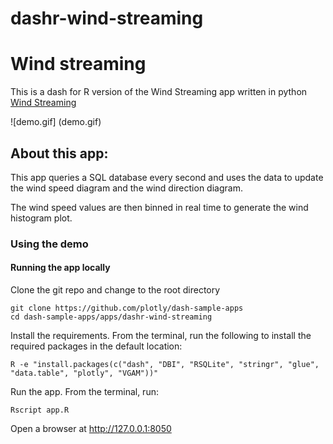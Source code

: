 # dashr-wind-streaming
# Wind streaming

This is a dash for R version of the Wind Streaming app written in python [Wind Streaming](https://github.com/plotly/dash-sample-apps/tree/master/apps/dash-wind-streaming)

![demo.gif] (demo.gif)

## About this app:

This app queries a SQL database every second and uses the data to update the wind speed diagram and the wind direction diagram. 

The wind speed values are then binned in real time to generate the wind histogram plot.

### Using the demo

#### Running the app locally

Clone the git repo and change to the root directory 

```
git clone https://github.com/plotly/dash-sample-apps
cd dash-sample-apps/apps/dashr-wind-streaming 
```
Install the requirements. From the terminal, run the following to install the required packages in the default location:

```
R -e "install.packages(c("dash", "DBI", "RSQLite", "stringr", "glue", "data.table", "plotly", "VGAM"))"
```

Run the app. From the terminal, run:

```
Rscript app.R
```

Open a browser at http://127.0.0.1:8050


